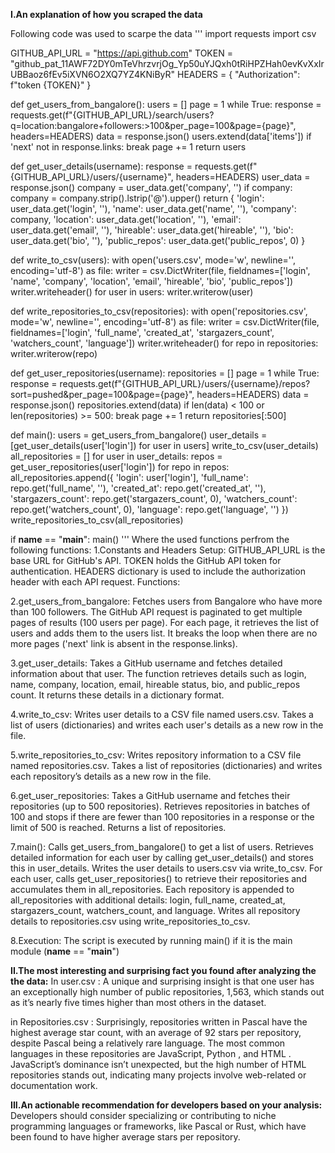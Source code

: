 **I.An explanation of how you scraped the data**

Following code was used to scarpe the data 
'''
import requests
import csv


GITHUB_API_URL = "https://api.github.com"
TOKEN = "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"
HEADERS = {
    "Authorization": f"token {TOKEN}"
}


def get_users_from_bangalore():
    users = []
    page = 1
    while True:
        response = requests.get(f"{GITHUB_API_URL}/search/users?q=location:bangalore+followers:>100&per_page=100&page={page}", headers=HEADERS)
        data = response.json()
        users.extend(data['items'])
        if 'next' not in response.links:
            break
        page += 1
    return users

def get_user_details(username):
    response = requests.get(f"{GITHUB_API_URL}/users/{username}", headers=HEADERS)
    user_data = response.json()
    company = user_data.get('company', '')
    if company:
        company = company.strip().lstrip('@').upper()
    return {
        'login': user_data.get('login', ''),
        'name': user_data.get('name', ''),
        'company': company,
        'location': user_data.get('location', ''),
        'email': user_data.get('email', ''),
        'hireable': user_data.get('hireable', ''),
        'bio': user_data.get('bio', ''),
        'public_repos': user_data.get('public_repos', 0)
    }

def write_to_csv(users):
    with open('users.csv', mode='w', newline='', encoding='utf-8') as file:
        writer = csv.DictWriter(file, fieldnames=['login', 'name', 'company', 'location', 'email', 'hireable', 'bio', 'public_repos'])
        writer.writeheader()
        for user in users:
            writer.writerow(user)

def write_repositories_to_csv(repositories):
    with open('repositories.csv', mode='w', newline='', encoding='utf-8') as file:
        writer = csv.DictWriter(file, fieldnames=['login', 'full_name', 'created_at', 'stargazers_count', 'watchers_count', 'language'])
        writer.writeheader()
        for repo in repositories:
            writer.writerow(repo)

def get_user_repositories(username):
    repositories = []
    page = 1
    while True:
        response = requests.get(f"{GITHUB_API_URL}/users/{username}/repos?sort=pushed&per_page=100&page={page}", headers=HEADERS)
        data = response.json()
        repositories.extend(data)
        if len(data) < 100 or len(repositories) >= 500:
            break
        page += 1
    return repositories[:500]


def main():
    users = get_users_from_bangalore()
    user_details = [get_user_details(user['login']) for user in users]
    write_to_csv(user_details)
    all_repositories = []
    for user in user_details:
        repos = get_user_repositories(user['login'])
        for repo in repos:
            all_repositories.append({
                'login': user['login'],
                'full_name': repo.get('full_name', ''),
                'created_at': repo.get('created_at', ''),
                'stargazers_count': repo.get('stargazers_count', 0),
                'watchers_count': repo.get('watchers_count', 0),
                'language': repo.get('language', '')
            })
    write_repositories_to_csv(all_repositories)



if __name__ == "__main__":
    main()
    '''
Where the used functions perfrom the following functions:
1.Constants and Headers Setup:
GITHUB_API_URL is the base URL for GitHub's API.
TOKEN holds the GitHub API token for authentication.
HEADERS dictionary is used to include the authorization header with each API request.
Functions:

2.get_users_from_bangalore:
Fetches users from Bangalore who have more than 100 followers.
The GitHub API request is paginated to get multiple pages of results (100 users per page).
For each page, it retrieves the list of users and adds them to the users list.
It breaks the loop when there are no more pages ('next' link is absent in the response.links).

3.get_user_details:
Takes a GitHub username and fetches detailed information about that user.
The function retrieves details such as login, name, company, location, email, hireable status, bio, and public_repos count.
It returns these details in a dictionary format.

4.write_to_csv:
Writes user details to a CSV file named users.csv.
Takes a list of users (dictionaries) and writes each user's details as a new row in the file.

5.write_repositories_to_csv:
Writes repository information to a CSV file named repositories.csv.
Takes a list of repositories (dictionaries) and writes each repository’s details as a new row in the file.

6.get_user_repositories:
Takes a GitHub username and fetches their repositories (up to 500 repositories).
Retrieves repositories in batches of 100 and stops if there are fewer than 100 repositories in a response or the limit of 500 is reached.
Returns a list of repositories.


7.main():
Calls get_users_from_bangalore() to get a list of users.
Retrieves detailed information for each user by calling get_user_details() and stores this in user_details.
Writes the user details to users.csv via write_to_csv.
For each user, calls get_user_repositories() to retrieve their repositories and accumulates them in all_repositories.
Each repository is appended to all_repositories with additional details: login, full_name, created_at, stargazers_count, watchers_count, and language.
Writes all repository details to repositories.csv using write_repositories_to_csv.

8.Execution:
The script is executed by running main() if it is the main module (__name__ == "__main__")


**II.The most interesting and surprising fact you found after analyzing the the data:**
In user.csv : A unique and surprising insight is that one user has an exceptionally high number of public repositories, 1,563, which stands out as it’s nearly five times higher than most others in the dataset.

in Repositories.csv : Surprisingly, repositories written in Pascal have the highest average star count, with an average of 92 stars per repository, despite Pascal being a relatively rare language. The most common languages in these repositories are JavaScript, Python , and HTML . JavaScript’s dominance isn’t unexpected, but the high number of HTML repositories stands out, indicating many projects involve web-related or documentation work.


**III.An actionable recommendation for developers based on your analysis:**
Developers should consider specializing or contributing to niche programming languages or frameworks, like Pascal or Rust, which have been found to have higher average stars per repository.
